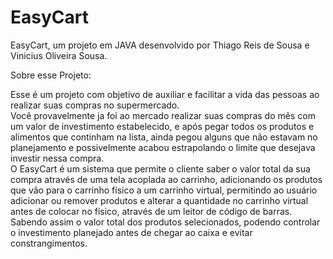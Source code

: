 # EasyCart
EasyCart, um projeto em JAVA desenvolvido por Thiago Reis de Sousa e Vinicius Oliveira Sousa.

Sobre esse Projeto:

  Esse é um projeto com objetivo de auxiliar e facilitar a vida das pessoas ao realizar suas compras no supermercado.  
  Você provavelmente ja foi ao mercado realizar suas compras do mês com um valor de investimento estabelecido, e após pegar todos os produtos e alimentos que continham na lista, ainda pegou alguns que não estavam no planejamento e possivelmente acabou estrapolando o limite que desejava investir nessa compra.  
  O EasyCart é um sistema que permite o cliente saber o valor total da sua compra através de uma tela acoplada ao carrinho, adicionando os produtos que vão para o carrinho físico a um carrinho virtual, permitindo ao usuário adicionar ou remover produtos e alterar a quantidade no carrinho virtual antes de colocar no físico, através de um leitor de código de barras.
  Sabendo assim o valor total dos produtos selecionados, podendo controlar o investimento planejado antes de chegar ao caixa e evitar constrangimentos.
